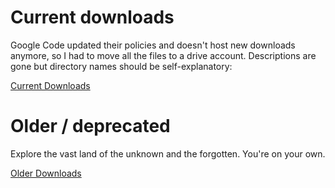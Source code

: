 # Current downloads #

Google Code updated their policies and doesn't host new downloads anymore, so I had to move all the files to a drive account. Descriptions are gone but directory names should be self-explanatory:

[Current Downloads](https://drive.google.com/folderview?id=0B07fUNkGahyfX0R0UC1oTEQ3eG8&usp=sharing)

# Older / deprecated #

Explore the vast land of the unknown and the forgotten. You're on your own.

[Older Downloads](https://drive.google.com/folderview?id=0B07fUNkGahyfSk8yOG5nSVFHUlU&usp=sharing)